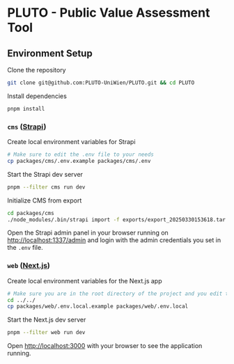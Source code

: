 # PLUTO - Public Value Assessment Tool

## Environment Setup

Clone the repository

```bash
git clone git@github.com:PLUTO-UniWien/PLUTO.git && cd PLUTO
```

Install dependencies

```bash
pnpm install
```

### `cms` ([Strapi](https://github.com/strapi/strapi))

Create local environment variables for Strapi

```bash
# Make sure to edit the .env file to your needs
cp packages/cms/.env.example packages/cms/.env
```

Start the Strapi dev server

```bash
pnpm --filter cms run dev
```

Initialize CMS from export

```bash
cd packages/cms
./node_modules/.bin/strapi import -f exports/export_20250330153618.tar.gz
```

Open the Strapi admin panel in your browser running on
[http://localhost:1337/admin](http://localhost:1337/admin) and login with the
admin credentials you set in the `.env` file.

### `web` ([Next.js](https://github.com/vercel/next.js/))

Create local environment variables for the Next.js app

```bash
# Make sure you are in the root directory of the project and you edit the .env.local file to your needs
cd ../../
cp packages/web/.env.local.example packages/web/.env.local
```

Start the Next.js dev server

```bash
pnpm --filter web run dev
```

Open [http://localhost:3000](http://localhost:3000) with your browser to see the
application running.
